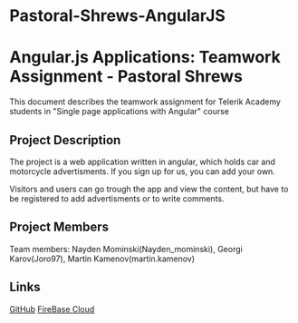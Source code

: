 # Pastoral-Shrews-AngularJS 

# Angular.js Applications: Teamwork Assignment  - Pastoral Shrews

This document describes the teamwork assignment for Telerik Academy students in "Single page applications with Angular" course

## Project Description

The project is a web application written in angular, which holds car and motorcycle advertisments. 
If you sign up for us, you can add your own.

Visitors and users can go trough the app and view the content, but have to be registered to add advertisments or
to write comments.

## Project Members

Team members: Nayden Mominski(Nayden_mominski), Georgi Karov(Joro97), Martin Kamenov(martin.kamenov)

## Links

[GitHub](https://github.com/MartinKamenov/Pastoral-Shrews-AngularJS)
[FireBase Cloud](https://pastoralshrews.firebaseapp.com/home)
